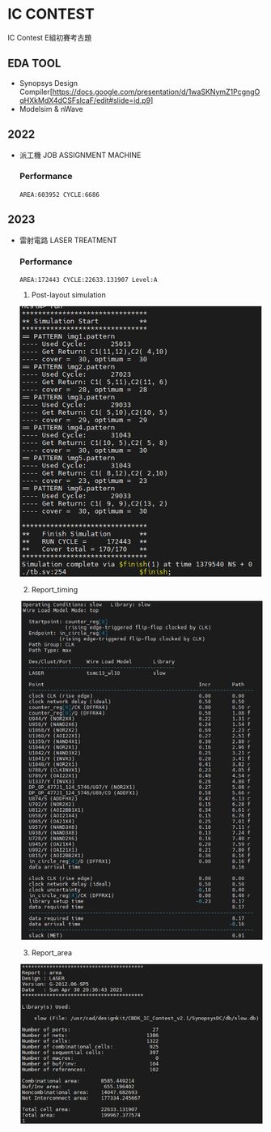 # IC CONTEST
IC Contest E組初賽考古題
## EDA TOOL 
- Synopsys Design Compiler[https://docs.google.com/presentation/d/1waSKNymZ1PcgngOqHXkMdX4dCSFslcaF/edit#slide=id.p9]
- Modelsim & nWave 

## 2022
- 派工機 JOB ASSIGNMENT MACHINE
   ### Performance
   `AREA:603952
    CYCLE:6686`

## 2023
- 雷射電路 LASER TREATMENT
   ### Performance
   `AREA:172443
    CYCLE:22633.131907
    Level:A`
    
    1. Post-layout simulation
   
    ![Alt Text](https://github.com/Sam1215Lee/IC-CONTEST/blob/main/2023/Result/image%20(1).png)
    
    2. Report_timing
    
    ![Alt Text](https://github.com/Sam1215Lee/IC-CONTEST/blob/main/2023/Result/image%20(2).png)
    
    3. Report_area
    
    ![Alt Text](https://github.com/Sam1215Lee/IC-CONTEST/blob/main/2023/Result/image%20(3).png)
